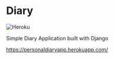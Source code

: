 # Diary

![Heroku](https://heroku-badge.herokuapp.com/?app=personaldiaryapp)

Simple Diary Application built with Django

https://personaldiaryapp.herokuapp.com/
